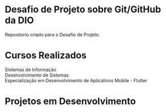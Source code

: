 # Desafio de Projeto sobre Git/GitHub da DIO
Repositorio criado para o Desafio de Projeto.


# Cursos Realizados
 Sistemas de Informação <br/>
 Desenvolvimento de Sistemas <br/>
 Especialização em Desenvolvimento de Aplicativos Mobile - Flutter <br/>
 
# Projetos em Desenvolvimento  
